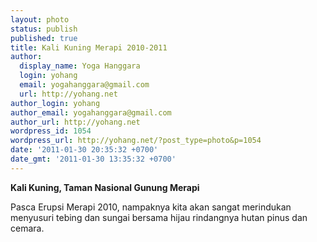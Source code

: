 ```yaml
---
layout: photo
status: publish
published: true
title: Kali Kuning Merapi 2010-2011
author:
  display_name: Yoga Hanggara
  login: yohang
  email: yogahanggara@gmail.com
  url: http://yohang.net
author_login: yohang
author_email: yogahanggara@gmail.com
author_url: http://yohang.net
wordpress_id: 1054
wordpress_url: http://yohang.net/?post_type=photo&p=1054
date: '2011-01-30 20:35:32 +0700'
date_gmt: '2011-01-30 13:35:32 +0700'
---
```

 **Kali Kuning, Taman Nasional Gunung Merapi**

Pasca Erupsi Merapi 2010, nampaknya kita akan sangat merindukan menyusuri tebing dan sungai bersama hijau rindangnya hutan pinus dan cemara.

